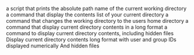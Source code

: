 a script that prints the absolute path name of the current working directory
a command that display the contents list of your current directory
a command  that changes the working directory to the users home directory
a command that display current directory contents in a long format
a command to display current directory contents, including hidden files
Display current directory contents long format with user and group IDs displayed numerically And hidden files
